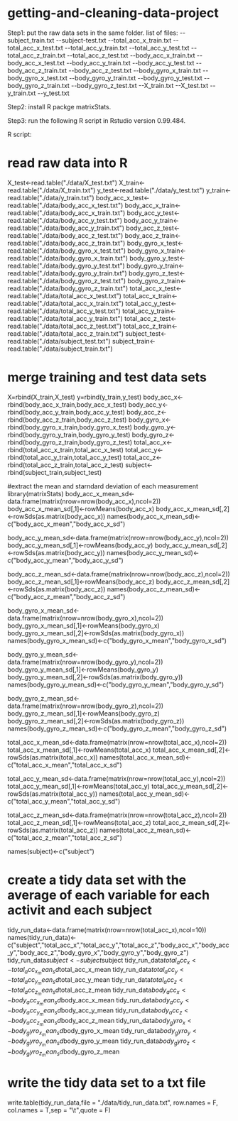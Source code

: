 # getting-and-cleaning-data-project
Step1: 
put the raw data sets in the same folder. list of files:
--subject_train.txt
--subject-test.txt
--total_acc_x_train.txt
--total_acc_x_test.txt
--total_acc_y_train.txt
--total_acc_y_test.txt
--total_acc_z_train.txt
--total_acc_z_test.txt
--body_acc_x_train.txt
--body_acc_x_test.txt
--body_acc_y_train.txt
--body_acc_y_test.txt
--body_acc_z_train.txt
--body_acc_z_test.txt
--body_gyro_x_train.txt
--body_gyro_x_test.txt
--body_gyro_y_train.txt
--body_gyro_y_test.txt
--body_gyro_z_train.txt
--body_gyro_z_test.txt
--X_train.txt
--X_test.txt
--y_train.txt
--y_test.txt

Step2: install R packge matrixStats. 

Step3: run the following R script in Rstudio version 0.99.484.

R script: 

# read raw data into R
X_test<-read.table("./data/X_test.txt")
X_train<-read.table("./data/X_train.txt")
y_test<-read.table("./data/y_test.txt")
y_train<-read.table("./data/y_train.txt")
body_acc_x_test<-read.table("./data/body_acc_x_test.txt")
body_acc_x_train<-read.table("./data/body_acc_x_train.txt")
body_acc_y_test<-read.table("./data/body_acc_y_test.txt")
body_acc_y_train<-read.table("./data/body_acc_y_train.txt")
body_acc_z_test<-read.table("./data/body_acc_z_test.txt")
body_acc_z_train<-read.table("./data/body_acc_z_train.txt")
body_gyro_x_test<-read.table("./data/body_gyro_x_test.txt")
body_gyro_x_train<-read.table("./data/body_gyro_x_train.txt")
body_gyro_y_test<-read.table("./data/body_gyro_y_test.txt")
body_gyro_y_train<-read.table("./data/body_gyro_y_train.txt")
body_gyro_z_test<-read.table("./data/body_gyro_z_test.txt")
body_gyro_z_train<-read.table("./data/body_gyro_z_train.txt")
total_acc_x_test<-read.table("./data/total_acc_x_test.txt")
total_acc_x_train<-read.table("./data/total_acc_x_train.txt")
total_acc_y_test<-read.table("./data/total_acc_y_test.txt")
total_acc_y_train<-read.table("./data/total_acc_y_train.txt")
total_acc_z_test<-read.table("./data/total_acc_z_test.txt")
total_acc_z_train<-read.table("./data/total_acc_z_train.txt")
subject_test<-read.table("./data/subject_test.txt")
subject_train<-read.table("./data/subject_train.txt")

# merge training and test data sets
X=rbind(X_train,X_test)
y=rbind(y_train,y_test)
body_acc_x<-rbind(body_acc_x_train,body_acc_x_test)
body_acc_y<-rbind(body_acc_y_train,body_acc_y_test)
body_acc_z<-rbind(body_acc_z_train,body_acc_z_test)
body_gyro_x<-rbind(body_gyro_x_train,body_gyro_x_test)
body_gyro_y<-rbind(body_gyro_y_train,body_gyro_y_test)
body_gyro_z<-rbind(body_gyro_z_train,body_gyro_z_test)
total_acc_x<-rbind(total_acc_x_train,total_acc_x_test)
total_acc_y<-rbind(total_acc_y_train,total_acc_y_test)
total_acc_z<-rbind(total_acc_z_train,total_acc_z_test)
subject<-rbind(subject_train,subject_test)

#extract the mean and starndard deviation of each measurement
library(matrixStats)
body_acc_x_mean_sd<-data.frame(matrix(nrow=nrow(body_acc_x),ncol=2))
body_acc_x_mean_sd[,1]<-rowMeans(body_acc_x)
body_acc_x_mean_sd[,2]<-rowSds(as.matrix(body_acc_x))
names(body_acc_x_mean_sd)<-c("body_acc_x_mean","body_acc_x_sd")

body_acc_y_mean_sd<-data.frame(matrix(nrow=nrow(body_acc_y),ncol=2))
body_acc_y_mean_sd[,1]<-rowMeans(body_acc_y)
body_acc_y_mean_sd[,2]<-rowSds(as.matrix(body_acc_y))
names(body_acc_y_mean_sd)<-c("body_acc_y_mean","body_acc_y_sd")

body_acc_z_mean_sd<-data.frame(matrix(nrow=nrow(body_acc_z),ncol=2))
body_acc_z_mean_sd[,1]<-rowMeans(body_acc_z)
body_acc_z_mean_sd[,2]<-rowSds(as.matrix(body_acc_z))
names(body_acc_z_mean_sd)<-c("body_acc_z_mean","body_acc_z_sd")

body_gyro_x_mean_sd<-data.frame(matrix(nrow=nrow(body_gyro_x),ncol=2))
body_gyro_x_mean_sd[,1]<-rowMeans(body_gyro_x)
body_gyro_x_mean_sd[,2]<-rowSds(as.matrix(body_gyro_x))
names(body_gyro_x_mean_sd)<-c("body_gyro_x_mean","body_gyro_x_sd")

body_gyro_y_mean_sd<-data.frame(matrix(nrow=nrow(body_gyro_y),ncol=2))
body_gyro_y_mean_sd[,1]<-rowMeans(body_gyro_y)
body_gyro_y_mean_sd[,2]<-rowSds(as.matrix(body_gyro_y))
names(body_gyro_y_mean_sd)<-c("body_gyro_y_mean","body_gyro_y_sd")

body_gyro_z_mean_sd<-data.frame(matrix(nrow=nrow(body_gyro_z),ncol=2))
body_gyro_z_mean_sd[,1]<-rowMeans(body_gyro_z)
body_gyro_z_mean_sd[,2]<-rowSds(as.matrix(body_gyro_z))
names(body_gyro_z_mean_sd)<-c("body_gyro_z_mean","body_gyro_z_sd")

total_acc_x_mean_sd<-data.frame(matrix(nrow=nrow(total_acc_x),ncol=2))
total_acc_x_mean_sd[,1]<-rowMeans(total_acc_x)
total_acc_x_mean_sd[,2]<-rowSds(as.matrix(total_acc_x))
names(total_acc_x_mean_sd)<-c("total_acc_x_mean","total_acc_x_sd")

total_acc_y_mean_sd<-data.frame(matrix(nrow=nrow(total_acc_y),ncol=2))
total_acc_y_mean_sd[,1]<-rowMeans(total_acc_y)
total_acc_y_mean_sd[,2]<-rowSds(as.matrix(total_acc_y))
names(total_acc_y_mean_sd)<-c("total_acc_y_mean","total_acc_y_sd")

total_acc_z_mean_sd<-data.frame(matrix(nrow=nrow(total_acc_z),ncol=2))
total_acc_z_mean_sd[,1]<-rowMeans(total_acc_z)
total_acc_z_mean_sd[,2]<-rowSds(as.matrix(total_acc_z))
names(total_acc_z_mean_sd)<-c("total_acc_z_mean","total_acc_z_sd")

names(subject)<-c("subject")
        
# create a tidy data set with the average of each variable for each activit and each subject
tidy_run_data<-data.frame(matrix(nrow=nrow(total_acc_x),ncol=10))
names(tidy_run_data)<-c("subject","total_acc_x","total_acc_y","total_acc_z","body_acc_x","body_acc_y","body_acc_z","body_gyro_x","body_gyro_y","body_gyro_z")
tidy_run_data$subject<-subject$subject
tidy_run_data$total_acc_x<-total_acc_x_mean_sd$total_acc_x_mean
tidy_run_data$total_acc_y<-total_acc_y_mean_sd$total_acc_y_mean
tidy_run_data$total_acc_z<-total_acc_z_mean_sd$total_acc_z_mean
tidy_run_data$body_acc_x<-body_acc_x_mean_sd$body_acc_x_mean
tidy_run_data$body_acc_y<-body_acc_y_mean_sd$body_acc_y_mean
tidy_run_data$body_acc_z<-body_acc_z_mean_sd$body_acc_z_mean
tidy_run_data$body_gyro_x<-body_gyro_x_mean_sd$body_gyro_x_mean
tidy_run_data$body_gyro_y<-body_gyro_y_mean_sd$body_gyro_y_mean
tidy_run_data$body_gyro_z<-body_gyro_z_mean_sd$body_gyro_z_mean

# write the tidy data set to a txt file
write.table(tidy_run_data,file = "./data/tidy_run_data.txt", row.names = F, col.names = T,sep = "\t",quote = F)
